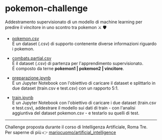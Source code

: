 # pokemon-challenge
Addestramento supervisionato di un modello di machine learning per predire il vincitore in uno scontro tra pokemon :crossed_swords: :shield:

* [pokemon.csv](https://github.com/mariocuomo/artificial_intelligence/blob/main/challenges/challenge3/pokemon.csv)<br>
É un dataset (.csv) di supporto contenente diverse informazioni riguardo i pokemon.

* [combats.partial.csv](https://github.com/mariocuomo/artificial_intelligence/blob/main/challenges/challenge3/combats.partial.csv)<br>
É il dataset (.csv) di partenza per l'apprendimento supervisionato.<br>
É composto da terne **pokemon1 | pokemon2 | vincitore**.

* [preparazione.ipynb](https://github.com/mariocuomo/artificial_intelligence/blob/main/challenges/challenge3/preparazione.ipynb)<br>
É un Jupyter Notebook con l'obiettivo di caricare il dataset e splittarlo in due dataset (train.csv e test.csv) con un rapporto 5:1.

* [train.ipynb](https://github.com/mariocuomo/artificial_intelligence/blob/main/challenges/challenge3/train.ipynb)<br>
É un Jupyter Notebook con l'obiettivo di caricare i due dataset (train.csv e test.csv), addestrare il modello sui dati di train - con l'analisi aggiuntiva del dataset pokemon.csv - e testarlo su quelli di test.

---
Challenge proposta durante il corso di Intelligenza Artificiale, Roma Tre.<br>
Per saperne di più :point_right: [mariocuomo/artificial_intelligence](https://github.com/mariocuomo/artificial_intelligence)

